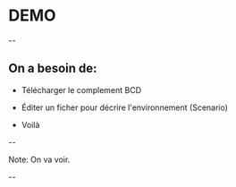 # DEMO

--

## On a besoin de:

* Télécharger le complement BCD <!-- .element: class="fragment fade-in-then-semi-out" -->

* Éditer un ficher pour décrire l'environnement (Scenario) <!-- .element: class="fragment fade-in-then-semi-out" -->

* Voilà <!-- .element: class="fragment fade-in-then-semi-out" -->

--


<!-- .slide: data-background-image="assets/img/bcd_features.png" -->

Note:
On va voir.

--

<!-- .slide: data-background-image="http://i.giphy.com/90F8aUepslB84.gif" -->
